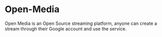 # Open-Media
Open Media is an Open Source streaming platform, anyone can create a stream through their Google account and use the service.
